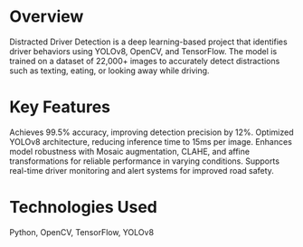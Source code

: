 # Overview
Distracted Driver Detection is a deep learning-based project that identifies driver behaviors using YOLOv8, OpenCV, and TensorFlow. The model is trained on a dataset of 22,000+ images to accurately detect distractions such as texting, eating, or looking away while driving.

# Key Features
Achieves 99.5% accuracy, improving detection precision by 12%.
Optimized YOLOv8 architecture, reducing inference time to 15ms per image.
Enhances model robustness with Mosaic augmentation, CLAHE, and affine transformations for reliable performance in varying conditions.
Supports real-time driver monitoring and alert systems for improved road safety.

# Technologies Used
Python, OpenCV, TensorFlow, YOLOv8
